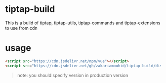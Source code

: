 # tiptap-build

This is a build of tiptap, tiptap-utils, tiptap-commands and tiptap-extensions to use from cdn

# usage

```html
<script src="https://cdn.jsdelivr.net/npm/vue"></script>
<script src="https://cdn.jsdelivr.net/gh/zakariamouhid/tiptap-build/dist/index.js"></script>
```

> note: you should specify version in production version